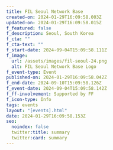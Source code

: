 ```yaml
---
title: FIL Seoul Network Base
created-on: 2024-01-29T16:09:58.003Z
updated-on: 2024-01-29T16:09:58.015Z
f_featured: false
f_description: Seoul, South Korea
f_cta: ""
f_cta-text: ""
f_start-date: 2024-09-04T15:09:58.111Z
f_image:
  url: /assets/images/fil-seoul-24.png
  alt: FIL Seoul Network Base Logo
f_event-type: Event
published-on: 2024-01-29T16:09:58.042Z
f_end-date: 2024-09-10T15:09:58.126Z
f_event-date: 2024-09-04T15:09:58.142Z
f_ff-involvement: Supported by FF
f_icon-type: Info
tags: events
layout: "[events].html"
date: 2024-01-29T16:09:58.153Z
seo:
  noindex: false
  twitter:title: summary
  twitter:card: summary
---
```

